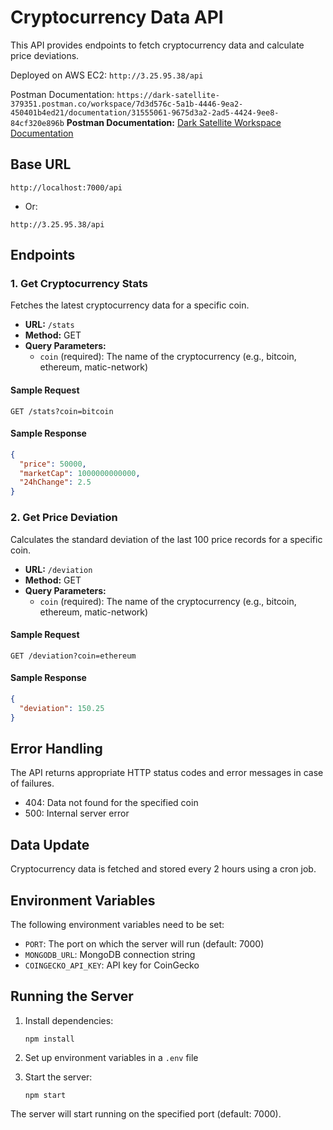 # Cryptocurrency Data API

This API provides endpoints to fetch cryptocurrency data and calculate price deviations.

Deployed on AWS EC2:
```http://3.25.95.38/api```

Postman Documentation: ```https://dark-satellite-379351.postman.co/workspace/7d3d576c-5a1b-4446-9ea2-450401b4ed21/documentation/31555061-9675d3a2-2ad5-4424-9ee8-84cf320e896b```
**Postman Documentation:** [Dark Satellite Workspace Documentation](https://dark-satellite-379351.postman.co/workspace/7d3d576c-5a1b-4446-9ea2-450401b4ed21/documentation/31555061-9675d3a2-2ad5-4424-9ee8-84cf320e896b)

## Base URL

```
http://localhost:7000/api
```
- Or:
```
http://3.25.95.38/api
```

## Endpoints

### 1. Get Cryptocurrency Stats

Fetches the latest cryptocurrency data for a specific coin.

- **URL:** `/stats`
- **Method:** GET
- **Query Parameters:**
  - `coin` (required): The name of the cryptocurrency (e.g., bitcoin, ethereum, matic-network)

#### Sample Request

```
GET /stats?coin=bitcoin
```

#### Sample Response

```json
{
  "price": 50000,
  "marketCap": 1000000000000,
  "24hChange": 2.5
}
```

### 2. Get Price Deviation

Calculates the standard deviation of the last 100 price records for a specific coin.

- **URL:** `/deviation`
- **Method:** GET
- **Query Parameters:**
  - `coin` (required): The name of the cryptocurrency (e.g., bitcoin, ethereum, matic-network)

#### Sample Request

```
GET /deviation?coin=ethereum
```

#### Sample Response

```json
{
  "deviation": 150.25
}
```

## Error Handling

The API returns appropriate HTTP status codes and error messages in case of failures.

- 404: Data not found for the specified coin
- 500: Internal server error

## Data Update

Cryptocurrency data is fetched and stored every 2 hours using a cron job.

## Environment Variables

The following environment variables need to be set:

- `PORT`: The port on which the server will run (default: 7000)
- `MONGODB_URL`: MongoDB connection string
- `COINGECKO_API_KEY`: API key for CoinGecko

## Running the Server

1. Install dependencies:
   ```
   npm install
   ```

2. Set up environment variables in a `.env` file

3. Start the server:
   ```
   npm start
   ```

The server will start running on the specified port (default: 7000).
